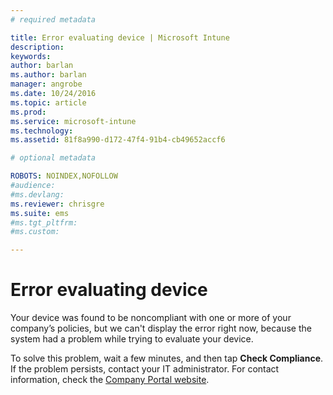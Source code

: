 ```yaml
---
# required metadata

title: Error evaluating device | Microsoft Intune
description:
keywords:
author: barlanms.author: barlan
manager: angrobe
ms.date: 10/24/2016
ms.topic: article
ms.prod:
ms.service: microsoft-intune
ms.technology:
ms.assetid: 81f8a990-d172-47f4-91b4-cb49652accf6

# optional metadata

ROBOTS: NOINDEX,NOFOLLOW
#audience:
#ms.devlang:
ms.reviewer: chrisgre
ms.suite: ems
#ms.tgt_pltfrm:
#ms.custom:

---
```



# Error evaluating device
Your device was found to be noncompliant with one or more of your company’s policies, but we can't display the error right now, because the system had a problem while trying to evaluate your device.  

To solve this problem, wait a few minutes, and then tap **Check Compliance**. If the problem persists, contact your IT administrator. For contact information, check the [Company Portal website](http://portal.manage.microsoft.com).
